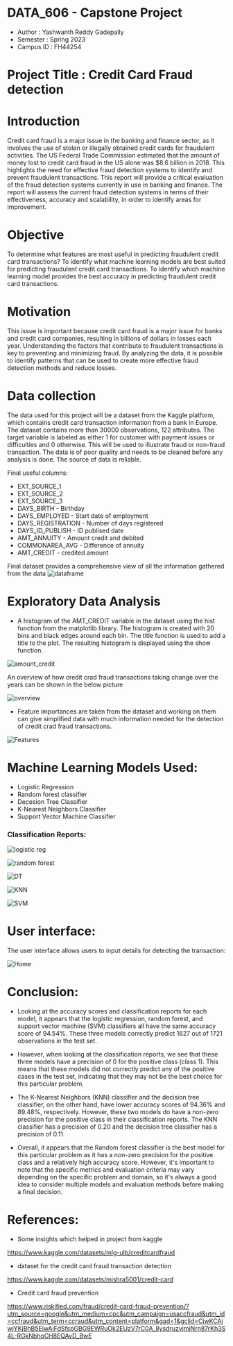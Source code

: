 # DATA_606 - Capstone Project
- Author : Yashwanth Reddy Gadepally
- Semester : Spring 2023
- Campus ID : FH44254

# Project Title : Credit Card Fraud detection

# Introduction
Credit card fraud is a major issue in the banking and finance sector, as it involves the use of stolen or illegally obtained credit cards for fraudulent activities. The US Federal Trade Commission estimated that the amount of money lost to credit card fraud in the US alone was $8.6 billion in 2018. This highlights the need for effective fraud detection systems to identify and prevent fraudulent transactions. This report will provide a critical evaluation of the fraud detection systems currently in use in banking and finance. The report will assess the current fraud detection systems in terms of their effectiveness, accuracy and scalability, in order to identify areas for improvement.

# Objective
To determine what features are most useful in predicting fraudulent credit card transactions? To identify what machine learning models are best suited for predicting fraudulent credit card transactions. To identify which machine learning model provides the best accuracy in predicting fraudulent credit card transactions.

# Motivation
This issue is important because credit card fraud is a major issue for banks and credit card companies, resulting in billions of dollars in losses each year. Understanding the factors that contribute to fraudulent transactions is key to preventing and minimizing fraud. By analyzing the data, it is possible to identify patterns that can be used to create more effective fraud detection methods and reduce losses.

# Data collection
The data used for this project will be a dataset from the Kaggle platform, which contains credit card transaction information from a bank in Europe. The dataset contains more than 30000 observations, 122 attributes. The target variable is labeled as either 1 for customer with payment issues or difficulties and 0 otherwise. This will be used to illustrate fraud or non-fraud transaction. The data is of poor quality and needs to be cleaned before any analysis is done. The source of data is reliable.

Final useful columns:
- EXT_SOURCE_1
- EXT_SOURCE_2
- EXT_SOURCE_3
- DAYS_BIRTH - Birthday
- DAYS_EMPLOYED - Start date of employment
- DAYS_REGISTRATION - Number of days registered
- DAYS_ID_PUBLISH - ID publised date
- AMT_ANNUITY - Amount credit and debited
- COMMONAREA_AVG - Difference of annuity
- AMT_CREDIT - credited amount

Final dataset provides a comprehensive view of all the information gathered from the data
![dataframe](https://github.com/Yash42ds/Yashwanth_Data606/assets/124218850/95a9eb0d-ddff-4e55-a50e-8c046ffd885a)

# Exploratory Data Analysis

- A histogram of the AMT_CREDIT variable in the dataset using the hist function from the matplotlib library. The histogram is created with 20 bins and black edges around each bin. The title function is used to add a title to the plot. The resulting histogram is displayed using the show function.

![amount_credit](https://github.com/Yash42ds/Yashwanth_Data606/assets/124218850/561404da-fd69-4dcd-8eef-0bdca55ca2eb)

An overview of how credit crad fraud transactions taking change over the years can be shown in the below picture

![overview](https://github.com/Yash42ds/Yashwanth_Data606/assets/124218850/ae297a01-066c-40f5-8088-6a39b7ecd558)

- Feature importances are taken from the dataset and working on them can give simplified data with much information needed for the detection of credit crad fraud transactions.

![Features](https://github.com/Yash42ds/Yashwanth_Data606/assets/124218850/139b3ddb-665f-4e92-9074-fbbe0768ba61)

# Machine Learning Models Used:
- Logistic Regression
- Random forest classifier
- Decesion Tree Classifier
- K-Nearest Neighbors Classifier
- Support Vector Machine Classifier

### Classification Reports:
![logistic reg](https://github.com/Yash42ds/Yashwanth_Data606/assets/124218850/5ee5d7c9-619c-488c-8747-9621be938182)

![random forest](https://github.com/Yash42ds/Yashwanth_Data606/assets/124218850/dd9b2942-e428-44e9-ae25-b8111b19308b)

![DT](https://github.com/Yash42ds/Yashwanth_Data606/assets/124218850/7db4a019-b8b9-4eb0-a1f1-284515b86a06)

![KNN](https://github.com/Yash42ds/Yashwanth_Data606/assets/124218850/a9273bf7-a3d2-42d1-ad67-ee1c0e8dad8c)

![SVM](https://github.com/Yash42ds/Yashwanth_Data606/assets/124218850/89aa762d-e6b2-44d9-b3ce-cc7096dc6faa)

# User interface:

The user interface allows users to input  details for detecting the transaction:

![Home](https://github.com/Yash42ds/Yashwanth_Data606/assets/124218850/18c80bc8-c61c-40a1-a741-2dc12eb93ea2)

# Conclusion:
- Looking at the accuracy scores and classification reports for each model, it appears that the logistic regression, random forest, and support vector machine (SVM) classifiers all have the same accuracy score of 94.54%. These three models correctly predict 1627 out of 1721 observations in the test set.

- However, when looking at the classification reports, we see that these three models have a precision of 0 for the positive class (class 1). This means that these models did not correctly predict any of the positive cases in the test set, indicating that they may not be the best choice for this particular problem.

- The K-Nearest Neighbors (KNN) classifier and the decision tree classifier, on the other hand, have lower accuracy scores of 94.36% and 89.48%, respectively. However, these two models do have a non-zero precision for the positive class in their classification reports. The KNN classifier has a precision of 0.20 and the decision tree classifier has a precision of 0.11.

- Overall, it appears that the Random forest classifier is the best model for this particular problem as it has a non-zero precision for the positive class and a relatively high accuracy score. However, it's important to note that the specific metrics and evaluation criteria may vary depending on the specific problem and domain, so it's always a good idea to consider multiple models and evaluation methods before making a final decision.

# References:
- Some insights which helped in project from kaggle

https://www.kaggle.com/datasets/mlg-ulb/creditcardfraud

- dataset for the credit card fraud transaction detection

https://www.kaggle.com/datasets/mishra5001/credit-card

- Credit card fraud prevention

https://www.riskified.com/fraud/credit-card-fraud-prevention/?utm_source=google&utm_medium=cpc&utm_campaign=usaccfraud&utm_id=ccfraud&utm_term=ccraud&utm_content=platform&gad=1&gclid=CjwKCAjwjYKjBhB5EiwAiFdSfspGBG9EWRuOk2EUzV7rC0A_8ysdruzyjmjNrn87rKh3S4L-RGkNbhoCH8EQAvD_BwE
